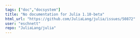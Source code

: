 ```yaml
---
tags: ["doc","docsystem"]
title: "No documentation for Julia 1.10-beta"
html_url: "https://github.com/JuliaLang/julia/issues/50872"
user: "eschnett"
repo: "JuliaLang/julia"
---
```


